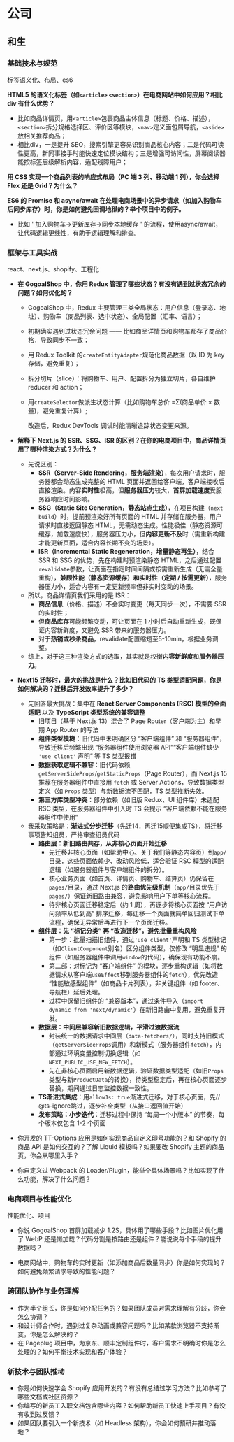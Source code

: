 # 公司

## 和生

### 基础技术与规范

标签语义化、布局、es6

**HTML5 的语义化标签（如`<article>` `<section>`）在电商网站中如何应用？相比 div 有什么优势？**

- 比如商品详情页，用`<article>`包裹商品主体信息（标题、价格、描述），`<section>`拆分规格选择区、评价区等模块，`<nav>`定义面包屑导航，`<aside>`放相关推荐商品；
- 相比div，一是提升 SEO，搜索引擎更容易识别商品核心内容；二是代码可读性更高，新同事接手时能快速定位模块结构；三是增强可访问性，屏幕阅读器能按标签层级解析内容，适配残障用户；

**用 CSS 实现一个商品列表的响应式布局（PC 端 3 列、移动端 1 列），你会选择 Flex 还是 Grid？为什么？**



**ES6 的 Promise 和 async/await 在处理电商场景中的异步请求（如加入购物车后同步库存）时，你是如何避免回调地狱的？举个项目中的例子。**

- 比如 ' 加入购物车→更新库存→同步本地缓存 ' 的流程，使用async/await，让代码逻辑更线性，有助于逻辑理解和排查。

### 框架与工具实战

react、next.js、shopify、工程化

- **在 GogoalShop 中，你用 Redux 管理了哪些状态？有没有遇到过状态冗余的问题？如何优化的？**

  - GogoalShop 中，Redux 主要管理三类全局状态：用户信息（登录态、地址）、购物车（商品列表、选中状态）、全局配置（汇率、语言）；

  - 初期确实遇到过状态冗余问题 —— 比如商品详情页和购物车都存了商品价格，导致同步不一致；

  - 用 Redux Toolkit 的`createEntityAdapter`规范化商品数据（以 ID 为 key 存储，避免重复）；

  - 拆分切片（slice）：将购物车、用户、配置拆分为独立切片，各自维护 reducer 和 action；

  - 用`createSelector`做派生状态计算（比如购物车总价 =Σ(商品单价 × 数量)，避免重复计算）;

    改造后，Redux DevTools 调试时能清晰追踪状态变更来源。

- **解释下 Next.js 的 SSR、SSG、ISR 的区别？在你的电商项目中，商品详情页用了哪种渲染方式？为什么？**

  - 先说区别：
    - **SSR（Server-Side Rendering，服务端渲染）**，每次用户请求时，服务器都会动态生成完整的 HTML 页面并返回给客户端，客户端接收后直接渲染。内容**实时性**极高，但**服务器压力**较大，**首屏加载速度**受服务器响应时间影响。
    - **SSG（Static Site Generation，静态站点生成）**，在项目构建（`next build`）时，提前预渲染好所有页面的 HTML 并存储在服务器，用户请求时直接返回静态 HTML，无需动态生成。性能极佳（静态资源可缓存，加载速度快），服务器压力小，但**内容更新不及**时（需重新构建才能更新页面，适合内容长期不变的场景）。
    - **ISR（Incremental Static Regeneration，增量静态再生）**，结合 SSR 和 SSG 的优势，先在构建时预渲染静态 HTML，之后通过配置`revalidate`参数，让页面在指定时间间隔或按需重新生成（无需全量重构），**兼顾性能（静态资源缓存）和实时性（定期 / 按需更新）**，服务器压力小，适合内容有一定更新频率但非实时变动的场景。
  - 所以，商品详情页我们采用的是 ISR：
    - **商品信息**（价格、描述）不会实时变更（每天同步一次），不需要 SSR 的实时性；
    - 但**商品库存**可能频繁变动，可让页面在 1 小时后自动重新生成，既保证内容新鲜度，又避免 SSR 带来的服务器压力。
    - 对于**热销或秒杀商品**，revalidate配置缩短至5-10min，根据业务调整。
  - 综上，对于这三种渲染方式的选取，其实就是权衡**内容新鲜度**和**服务器压力**。

- **Next15 迁移时，最大的挑战是什么？比如旧代码的 TS 类型适配问题，你是如何解决的？迁移后开发效率提升了多少？**

  - 先回答最大挑战：集中在 **React Server Components (RSC) 模型的全面适配** 以及 **TypeScript 类型系统的兼容调整**
    - 旧项目（基于 Next.js 13）混合了 Page Router（客户端为主）和早期 App Router 的写法
    - **组件类型模糊**：旧代码中未明确区分 “客户端组件” 和 “服务器组件”，导致迁移后频繁出现 “服务器组件使用浏览器 API”“客户端组件缺少 `'use client'` 声明” 等 TS 类型报错
    - **数据获取逻辑不兼容**：旧代码依赖 `getServerSideProps`/`getStaticProps`（Page Router），而 Next.js 15 推荐在服务器组件中直接用 `fetch` 或 Server Actions，导致数据类型定义（如 `Props` 类型）与新数据流不匹配，TS 类型推断失效。
    - **第三方库类型冲突**：部分依赖（如旧版 Redux、UI 组件库）未适配 RSC 类型，在服务器组件中引入时 TS 会提示 “客户端依赖不能在服务器组件中使用”
  - 我采取策略是：**渐进式分步迁移**（先迁14，再迁15顺便集成TS），将迁移事项告知组员，严格审查组员代码
    - **路由层：新旧路由共存，从非核心页面开始迁移**
      - 先迁移非核心页面（如帮助中心、关于我们等静态内容页）到`app/`目录，这些页面依赖少、改动风险低，适合验证 RSC 模型的适配逻辑（如服务器组件与客户端组件的拆分）。
      - 核心业务页面（如首页、详情页、购物车、结算页）仍保留在`pages/`目录，通过 Next.js 的**路由优先级机制**（`app/`目录优先于`pages/`）保证新旧路由兼容，避免影响用户下单等核心流程。
      - 待非核心页面迁移稳定后（约 1 周），再逐步将核心页面按 “用户访问频率从低到高” 排序迁移，每迁移一个页面就简单回归测试下单流程，确保无异常后再进行下一个页面迁移。
    - **组件层：先 “标记分类” 再 “改造迁移”，避免批量重构风险** 
      - 第一步：批量扫描旧组件，通过`'use client'`声明和 TS 类型标记（如`ClientComponent`别名）区分组件类型，仅修改 “明显违规” 的组件（如服务器组件中调用`window`的代码），确保现有功能不崩。
      - 第二部：对标记为 “客户端组件” 的模块，逐步重构逻辑（如将数据请求从客户端`useEffect`移到服务器组件的`fetch`），优先改造 “性能敏感型组件”（如商品卡片列表），非关键组件（如 footer、导航栏）延后处理。
      - 过程中保留旧组件的 “兼容版本”，通过条件导入（`import dynamic from 'next/dynamic'`）在新旧路由中复用，避免重复开发。
    - **数据层：中间层兼容新旧数据逻辑，平滑过渡数据流**
      - 封装统一的数据请求中间层（`data-fetchers/`），同时支持旧模式（`getServerSideProps`调用）和新模式（服务器组件`fetch`），内部通过环境变量控制切换逻辑（如`NEXT_PUBLIC_USE_NEW_FETCH`）。
      - 先在非核心页面启用新数据逻辑，验证数据类型适配（如旧`Props`类型与新`ProductData`的转换），待类型稳定后，再在核心页面逐步替换，期间通过日志监控数据一致性。
    - **TS渐进式集成**：用`allowJs: true`渐进式迁移，对于核心页面，先// @ts-ignore跳过，逐步补全类型（从接口返回值开始）
    - **发布策略：小步迭代**：迁移过程中保持 “每周一个小版本” 的节奏，每个版本仅包含 1-2 个页面

- 你开发的 TT-Options 应用是如何实现商品自定义印号功能的？和 Shopify 的商品 API 是如何交互的？了解 Liquid 模板吗？如果要改 Shopify 主题的商品页，你会从哪里入手？

- 你自定义过 Webpack 的 Loader/Plugin，能举个具体场景吗？比如实现了什么功能，解决了什么问题？

### 电商项目与性能优化

性能优化、项目

- 你说 GogoalShop 首屏加载减少 1.2S，具体用了哪些手段？比如图片优化用了 WebP 还是懒加载？代码分割是按路由还是组件？能说说每个手段的提升数据吗？

- 电商网站中，购物车的实时更新（如添加商品后数量同步）你是如何实现的？如何避免频繁请求导致的性能问题？

### 跨团队协作与业务理解

- 作为半个组长，你是如何分配任务的？如果团队成员对需求理解有分歧，你会怎么协调？
- 和设计师合作时，遇到过复杂动画或兼容问题吗？比如某款浏览器不支持渐变，你是怎么解决的？
- 在 Pageplug 项目中，为京东、顺丰定制组件时，客户需求不明确时你是怎么处理的？如何平衡技术实现和客户体验？

### 新技术与团队推动

- 你是如何快速学会 Shopify 应用开发的？有没有总结过学习方法？比如参考了哪些文档或社区资源？
- 你编写的新员工入职文档包含哪些内容？如何帮助新员工快速上手项目？有没有收到过反馈？
- 如果团队要引入一个新技术（如 Headless 架构），你会如何预研并推动落地？









